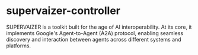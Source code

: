 # supervaizer-controller
SUPERVAIZER is a toolkit built for the age of AI interoperability. At its core, it implements Google's Agent-to-Agent (A2A) protocol, enabling seamless discovery and interaction between agents across different systems and platforms.
